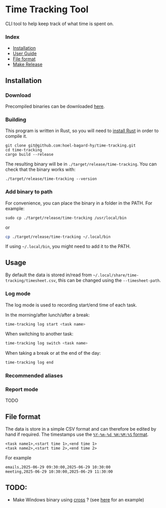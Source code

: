 # Time Tracking Tool

CLI tool to help keep track of what time is spent on.

### Index

- [Installation](#installation)
- [User Guide](#usage)
- [File format](#file-format)
- [Make Release](RELEASE-CHECKLIST.md)

## Installation

### Download

Precompiled binaries can be downloaded [here](https://github.com/hoel-bagard-hy/time-tracking/releases).

### Building

This program is written in Rust, so you will need to [install Rust](https://www.rust-lang.org/) in order to compile it.

```console
git clone git@github.com:hoel-bagard-hy/time-tracking.git
cd time-tracking
cargo build --release
```

The resulting binary will be in `./target/release/time-tracking`. You can check that the binary works with:

```console
./target/release/time-tracking --version
```

### Add binary to path

For convenience, you can place the binary in a folder in the PATH. For example:

```console
sudo cp ./target/release/time-tracking /usr/local/bin
```

or

```bash
cp ./target/release/time-tracking ~/.local/bin
```

If using `~/.local/bin`, you might need to add it to the PATH.

## Usage

By default the data is stored in/read from `~/.local/share/time-tracking/timesheet.csv`, this can be changed using the `--timesheet-path`.

### Log mode

The log mode is used to recording start/end time of each task.

In the morning/after lunch/after a break:

```bash
time-tracking log start <task name>
```

When switching to another task:

```bash
time-tracking log switch <task name>
```

When taking a break or at the end of the day:

```bash
time-tracking log end
```

### Recommended aliases

### Report mode

TODO

## File format

The data is store in a simple CSV format and can therefore be edited by hand if required. The timestamps use the [`%Y-%m-%d %H:%M:%S` format](https://docs.rs/chrono/latest/chrono/format/strftime/index.html).

```code
<task name1>,<start time 1>,<end time 1>
<task name2>,<start time 2>,<end time 2>
```

For example

```code
emails,2025-06-29 09:30:00,2025-06-29 10:30:00
meeting,2025-06-29 10:30:00,2025-06-29 11:30:00
```

## TODO:

- Make Windows binary using [cross](https://github.com/cross-rs/cross) ? (see [here](https://github.com/BurntSushi/ripgrep/blob/master/.github/workflows/release.yml) for an example)

